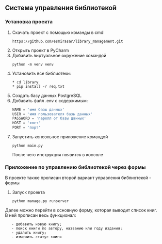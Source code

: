 ## Система управления библиотекой
### Установка проекта
1. Скачать проект с помощью команды в cmd
   ```
   https://github.com/esmirasar/library_management.git
   ```
2. Открыть проект в PyCharm
3. Добавить виртуальное окружение командой
   ```
   python -m venv venv
   ```
4. Установить все библиотеки:
   ```
   * cd library
   * pip install -r req.txt
   ```
5. Создать базу данных PostgreSQL
6. Добавить файл .env с содержимым:
   ```python
   NAME = 'имя базы данных'
   USER = 'имя пользователя базы данных'
   PASSWORD = 'паролл от базы данных'
   HOST = 'хост'
   PORT = 'порт'
   ```
7. Запустить консольное приложение командой
   ```
   python main.py
   ```
   После чего инструкция появится в консоле

### Приложение по управлению библиотекой через формы
В проекте также прописан второй вариант управления библиотекой - формы
1. Запуск проекта
   ```
   python manage.py runserver
   ```
Далее можно перейти в основную форму, которая выводит список книг. В ней прописан весь функционал:
   ```
      - добавить новую книгу;
      - поиск книги по автору, названию или году издания;
      - удалить книгу;
      - изменить статус книги
   ```

